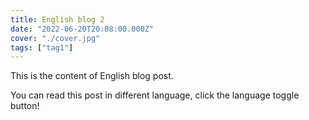 ```yaml
---
title: English blog 2
date: "2022-06-20T20:08:00.000Z"
cover: "./cover.jpg"
tags: ["tag1"]
---
```


This is the content of English blog post.

You can read this post in different language, click the language toggle button!
